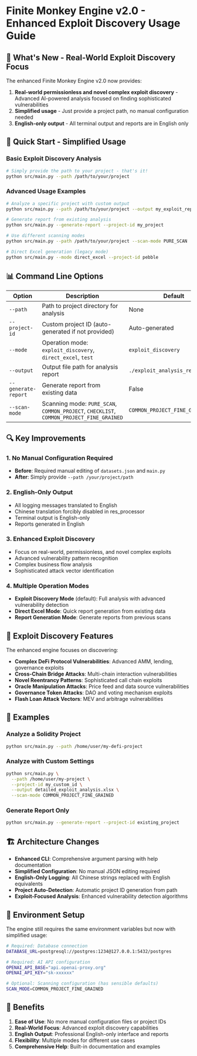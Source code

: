 # Finite Monkey Engine v2.0 - Enhanced Exploit Discovery Usage Guide

## 🎯 What's New - Real-World Exploit Discovery Focus

The enhanced Finite Monkey Engine v2.0 now provides:

1. **Real-world permissionless and novel complex exploit discovery** - Advanced AI-powered analysis focused on finding sophisticated vulnerabilities
2. **Simplified usage** - Just provide a project path, no manual configuration needed
3. **English-only output** - All terminal output and reports are in English only

## 🚀 Quick Start - Simplified Usage

### Basic Exploit Discovery Analysis
```bash
# Simply provide the path to your project - that's it!
python src/main.py --path /path/to/your/project
```

### Advanced Usage Examples

```bash
# Analyze a specific project with custom output
python src/main.py --path /path/to/your/project --output my_exploit_report.xlsx

# Generate report from existing analysis
python src/main.py --generate-report --project-id my_project

# Use different scanning modes
python src/main.py --path /path/to/your/project --scan-mode PURE_SCAN

# Direct Excel generation (legacy mode)
python src/main.py --mode direct_excel --project-id pebble
```

## 📊 Command Line Options

| Option | Description | Default |
|--------|-------------|---------|
| `--path` | Path to project directory for analysis | None |
| `--project-id` | Custom project ID (auto-generated if not provided) | Auto-generated |
| `--mode` | Operation mode: `exploit_discovery`, `direct_excel`, `test` | `exploit_discovery` |
| `--output` | Output file path for analysis report | `./exploit_analysis_report.xlsx` |
| `--generate-report` | Generate report from existing data | False |
| `--scan-mode` | Scanning mode: `PURE_SCAN`, `COMMON_PROJECT`, `CHECKLIST`, `COMMON_PROJECT_FINE_GRAINED` | `COMMON_PROJECT_FINE_GRAINED` |

## 🔍 Key Improvements

### 1. No Manual Configuration Required
- **Before**: Required manual editing of `datasets.json` and `main.py`
- **After**: Simply provide `--path /your/project/path`

### 2. English-Only Output
- All logging messages translated to English
- Chinese translation forcibly disabled in res_processor
- Terminal output is English-only
- Reports generated in English

### 3. Enhanced Exploit Discovery
- Focus on real-world, permissionless, and novel complex exploits
- Advanced vulnerability pattern recognition
- Complex business flow analysis
- Sophisticated attack vector identification

### 4. Multiple Operation Modes
- **Exploit Discovery Mode** (default): Full analysis with advanced vulnerability detection
- **Direct Excel Mode**: Quick report generation from existing data
- **Report Generation Mode**: Generate reports from previous scans

## 🎯 Exploit Discovery Features

The enhanced engine focuses on discovering:
- **Complex DeFi Protocol Vulnerabilities**: Advanced AMM, lending, governance exploits
- **Cross-Chain Bridge Attacks**: Multi-chain interaction vulnerabilities
- **Novel Reentrancy Patterns**: Sophisticated call chain exploits
- **Oracle Manipulation Attacks**: Price feed and data source vulnerabilities
- **Governance Token Attacks**: DAO and voting mechanism exploits
- **Flash Loan Attack Vectors**: MEV and arbitrage vulnerabilities

## 📝 Examples

### Analyze a Solidity Project
```bash
python src/main.py --path /home/user/my-defi-project
```

### Analyze with Custom Settings
```bash
python src/main.py \
  --path /home/user/my-project \
  --project-id my_custom_id \
  --output detailed_exploit_analysis.xlsx \
  --scan-mode COMMON_PROJECT_FINE_GRAINED
```

### Generate Report Only
```bash
python src/main.py --generate-report --project-id existing_project
```

## 🏗️ Architecture Changes

- **Enhanced CLI**: Comprehensive argument parsing with help documentation
- **Simplified Configuration**: No manual JSON editing required
- **English-Only Logging**: All Chinese strings replaced with English equivalents
- **Project Auto-Detection**: Automatic project ID generation from path
- **Exploit-Focused Analysis**: Enhanced vulnerability detection algorithms

## 🔧 Environment Setup

The engine still requires the same environment variables but now with simplified usage:

```bash
# Required: Database connection
DATABASE_URL=postgresql://postgres:1234@127.0.0.1:5432/postgres

# Required: AI API configuration
OPENAI_API_BASE="api.openai-proxy.org"
OPENAI_API_KEY="sk-xxxxxx"

# Optional: Scanning configuration (has sensible defaults)
SCAN_MODE=COMMON_PROJECT_FINE_GRAINED
```

## 🎉 Benefits

1. **Ease of Use**: No more manual configuration files or project IDs
2. **Real-World Focus**: Advanced exploit discovery capabilities
3. **English Output**: Professional English-only interface and reports
4. **Flexibility**: Multiple modes for different use cases
5. **Comprehensive Help**: Built-in documentation and examples